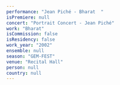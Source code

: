 ```yaml
---
performance: "Jean Piché - Bharat  "
isPremiere: null
concert: "Portrait Concert - Jean Piché"
work: "Bharat"
isCommission: false
isResidency: false
work_year: "2002"
ensemble: null
season: "GEM-FEST"
venue: "Recital Hall"
person: null
country: null
---
```


